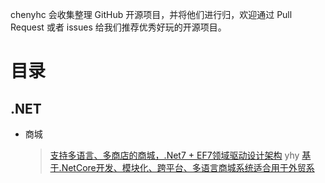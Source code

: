 
chenyhc 会收集整理 GitHub 开源项目，并将他们进行归，欢迎通过 Pull Request 或者 issues 给我们推荐优秀好玩的开源项目。
# 目录
## .NET
- 商城
    > [支持多语言、多商店的商城，.Net7 + EF7领域驱动设计架构](https://github.com/smartstore/Smartstore)
    yhy
    > [基于.NetCore开发、模块化、跨平台、多语言商城系统适合用于外贸系](https://github.com/simplcommerce/SimplCommerce)

